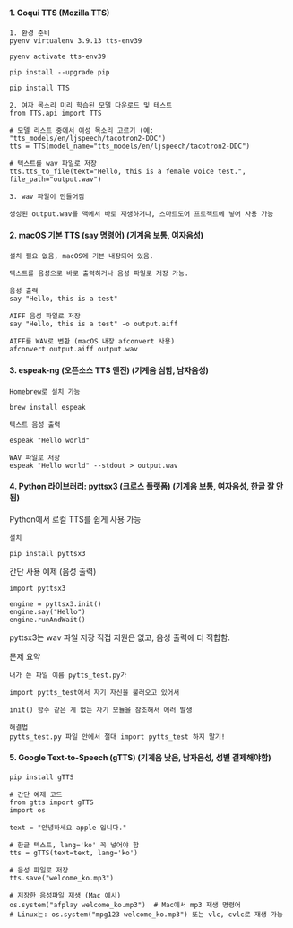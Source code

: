 #### 1. Coqui TTS (Mozilla TTS)

```less
1. 환경 준비
pyenv virtualenv 3.9.13 tts-env39

pyenv activate tts-env39

pip install --upgrade pip

pip install TTS
```
```less
2. 여자 목소리 미리 학습된 모델 다운로드 및 테스트
from TTS.api import TTS

# 모델 리스트 중에서 여성 목소리 고르기 (예: "tts_models/en/ljspeech/tacotron2-DDC")
tts = TTS(model_name="tts_models/en/ljspeech/tacotron2-DDC")

# 텍스트를 wav 파일로 저장
tts.tts_to_file(text="Hello, this is a female voice test.", file_path="output.wav")
```
```less
3. wav 파일이 만들어짐

생성된 output.wav를 맥에서 바로 재생하거나, 스마트도어 프로젝트에 넣어 사용 가능
```



#### 2. macOS 기본 TTS (say 명령어) (기계음 보통, 여자음성)

```less
설치 필요 없음, macOS에 기본 내장되어 있음.

텍스트를 음성으로 바로 출력하거나 음성 파일로 저장 가능.
```

```less
음성 출력
say "Hello, this is a test"
```

```less
AIFF 음성 파일로 저장
say "Hello, this is a test" -o output.aiff
```

```less
AIFF를 WAV로 변환 (macOS 내장 afconvert 사용)
afconvert output.aiff output.wav
```

#### 3. espeak-ng (오픈소스 TTS 엔진) (기계음 심함, 남자음성)

```less
Homebrew로 설치 가능

brew install espeak
```
```less
텍스트 음성 출력

espeak "Hello world"
```

```less
WAV 파일로 저장
espeak "Hello world" --stdout > output.wav
```

#### 4. Python 라이브러리: pyttsx3 (크로스 플랫폼) (기계음 보통, 여자음성, 한글 잘 안됨)

Python에서 로컬 TTS를 쉽게 사용 가능

```less
설치

pip install pyttsx3
```

간단 사용 예제 (음성 출력)

```less
import pyttsx3

engine = pyttsx3.init()
engine.say("Hello")
engine.runAndWait()
```

pyttsx3는 wav 파일 저장 직접 지원은 없고, 음성 출력에 더 적합함.

문제 요약

```less
내가 쓴 파일 이름 pytts_test.py가

import pytts_test에서 자기 자신을 불러오고 있어서

init() 함수 같은 게 없는 자기 모듈을 참조해서 에러 발생
```

```less
해결법
pytts_test.py 파일 안에서 절대 import pytts_test 하지 말기!
```

#### 5. Google Text-to-Speech (gTTS) (기계음 낮음, 남자음성, 성별 결제해야함)
```less
pip install gTTS
```

```less
# 간단 예제 코드
from gtts import gTTS
import os

text = "안녕하세요 apple 입니다."

# 한글 텍스트, lang='ko' 꼭 넣어야 함
tts = gTTS(text=text, lang='ko')

# 음성 파일로 저장
tts.save("welcome_ko.mp3")

# 저장한 음성파일 재생 (Mac 예시)
os.system("afplay welcome_ko.mp3")  # Mac에서 mp3 재생 명령어
# Linux는: os.system("mpg123 welcome_ko.mp3") 또는 vlc, cvlc로 재생 가능
```



